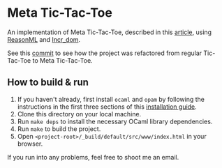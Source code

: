 # Meta Tic-Tac-Toe

An implementation of Meta Tic-Tac-Toe, 
described in this [article](http://www.alaricstephen.com/main-featured/2016/11/11/meta-tic-tac-toe),
using [ReasonML](https://reasonml.github.io/) and [Incr_dom](https://opensource.janestreet.com/incr_dom/).

See this [commit](https://github.com/dmoon1221/ttt/commit/07b14e8b233e06e59dda47be5b8923537cffb946)
to see how the project was refactored from regular Tic-Tac-Toe to Meta Tic-Tac-Toe.

## How to build & run

1. If you haven't already, first install `ocaml` and `opam` by following the instructions in the first
three sections of this [installation guide](https://github.com/hazelgrove/hazel/blob/b22bf759b3d5293716eaecaee41a5e8248258d7a/INSTALL.md).
2. Clone this directory on your local machine.
3. Run `make deps` to install the necessary OCaml library dependencies.
4. Run `make` to build the project.
5. Open `<project-root>/_build/default/src/www/index.html` in your browser.

If you run into any problems, feel free to shoot me an email.
